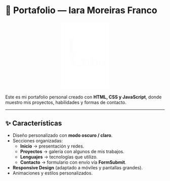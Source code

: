 # 📂 Portafolio — Iara Moreiras Franco

<p align="center">
  <img src="img-portafolio/logo.ig.w.png" alt="Logo Portafolio" width="150">
</p>

Este es mi portafolio personal creado con **HTML, CSS y JavaScript**, donde muestro mis proyectos, habilidades y formas de contacto.

---

## ✨ Características

- Diseño personalizado con **modo oscuro / claro**.
- Secciones organizadas:
  - **Inicio** → presentación y redes.
  - **Proyectos** → galería con algunos de mis trabajos.
  - **Lenguajes** → tecnologías que utilizo.
  - **Contacto** → formulario con envío vía **FormSubmit**.
- **Responsive Design** (adaptado a móviles y pantallas grandes).
- Animaciones y estilos personalizados.
